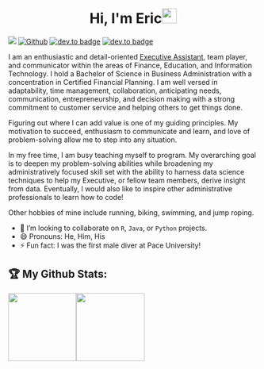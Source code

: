 <h1 align="center">Hi, I'm Eric<img src="https://media.giphy.com/media/hvRJCLFzcasrR4ia7z/giphy.gif" width="30px"></h1>

![](https://visitor-badge.laobi.icu/badge?page_id=iamericfletcher.iamericfletcher) [![Github](https://img.shields.io/github/followers/iamericfletcher?label=Follow&style=social)](https://github.com/iamericfletcher) [![dev.to badge](https://img.shields.io/badge/-iamericfletcher-%230177B5?style=flat&logo=linkedin)](https://www.linkedin.com/in/iamericfletcher/) [![dev.to badge](https://img.shields.io/badge/-iamericfletcher-%230177B5?style=flat&logo=stackoverflow)](https://stackoverflow.com/users/13356730/iamericfletcher) 

I am an enthusiastic and detail-oriented [Executive Assistant](https://hbr.org/2011/05/the-case-for-executive-assistants), team player, and communicator within the areas of Finance, Education, and Information Technology. I hold a Bachelor of Science in Business Administration with a concentration in Certified Financial Planning. I am well versed in adaptability, time management, collaboration, anticipating needs, communication, entrepreneurship, and decision making with a strong commitment to customer service and helping others to get things done.

Figuring out where I can add value is one of my guiding principles. My motivation to succeed, enthusiasm to communicate and learn, and love of problem-solving allow me to step into any situation. 

In my free time, I am busy teaching myself to program. My overarching goal is to deepen my problem-solving abilities while broadening my administratively focused skill set with the ability to harness data science techniques to help my Executive, or fellow team members, derive insight from data. Eventually, I would also like to inspire other administrative professionals to learn how to code!

Other hobbies of mine include running, biking, swimming, and jump roping.

- 👯 I’m looking to collaborate on `R`, `Java`, or `Python` projects.
- 😄 Pronouns: He, Him, His
- ⚡ Fun fact: I was the first male diver at Pace University!

## :trophy: My Github Stats:

<!-- <a href="https://www.input-fields.com/"> -->
  <img height="137.3px" src="https://github-readme-stats.vercel.app/api?username=iamericfletcher&hide_title=true&hide_border=true&show_icons=true&include_all_commits=true&count_private=true&line_height=21&text_color=000&icon_color=000&theme=graywhite" /><!-- wi*quL3fcV --><img height="137.3px" src="https://github-readme-stats.vercel.app/api/top-langs/?username=iamericfletcher&hide=html&hide_title=true&hide_border=true&layout=compact&langs_count=7&exclude_repo=comp426&text_color=000&icon_color=ffftheme=graywhite" />
<!-- </a> -->


<!--
**iamericfletcher/iamericfletcher** is a ✨ _special_ ✨ repository because its `README.md` (this file) appears on your GitHub profile.

Here are some ideas to get you started:

- 🔭 I’m currently working on ...
- 🌱 I’m currently learning ...
- 👯 I’m looking to collaborate on ...
- 🤔 I’m looking for help with ...
- 💬 Ask me about ...
- 📫 How to reach me: ...
- 😄 Pronouns: ...
- ⚡ Fun fact: ...
-->
